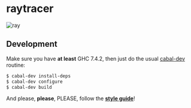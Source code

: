 raytracer
=========

![ray](http://performingsongwriter.com/wp-content/uploads/2011/09/ray-charles-laughing.jpg)

Development
-----------

Make sure you have **at least** GHC 7.4.2, then just do the usual
[cabal-dev](http://hackage.haskell.org/package/cabal-dev) routine:

```bash
$ cabal-dev install-deps
$ cabal-dev configure
$ cabal-dev build
```

And please, **please**, PLEASE, follow the [**style guide**](https://github.com/tibbe/haskell-style-guide)!
